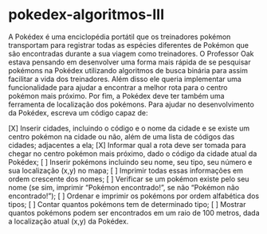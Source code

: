 # pokedex-algoritmos-III

A Pokédex é uma enciclopédia portátil que os treinadores pokémon transportam para
registrar todas as espécies diferentes de Pokémon que são encontradas durante a sua
viagem como treinadores.
O Professor Oak estava pensando em desenvolver uma forma mais rápida de se
pesquisar pokémons na Pokédex utilizando algoritmos de busca binária para assim
facilitar a vida dos treinadores. Além disso ele queria implementar uma funcionalidade
para ajudar a encontrar a melhor rota para o centro pokémon mais próximo. Por fim, a
Pokédex deve ter também uma ferramenta de localização dos pokémons.
Para ajudar no desenvolvimento da Pokédex, escreva um código capaz de:

  [X] Inserir cidades, incluindo o código e o nome da cidade e se existe um centro
  pokémon na cidade ou não, além de uma lista de códigos das cidades;
  adjacentes a ela;
  [X] Informar qual a rota deve ser tomada para chegar no centro pokémon mais
  próximo, dado o código da cidade atual da Pokédex;
  [ ] Inserir pokémons incluindo seu nome, seu tipo, seu número e sua localização
  (x,y) no mapa;
  [ ] Imprimir todas essas informações em ordem crescente dos nomes;
  [ ] Verificar se um pokémon existe pelo seu nome (se sim, imprimir “Pokémon
  encontrado!”, se não “Pokémon não encontrado!”);
  [ ] Ordenar e imprimir os pokémons por ordem alfabética dos tipos;
  [ ] Contar quantos pokémons tem de determinado tipo;
  [ ] Mostrar quantos pokémons podem ser encontrados em um raio de 100 metros,
    dada a localização atual (x,y) da Pokédex.
